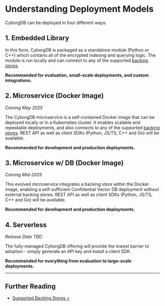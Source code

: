 # Understanding Deployment Models

CyborgDB can be deployed in four different ways:

## 1. Embedded Library

In this form, CyborgDB is packaged as a standalone module (Python or C++) which contains all of the encrypted indexing and querying logic. The module is run locally and can connect to any of the supported [backing stores](./0.2.storage-locations.md).

**Recommended for evaluation, small-scale deployments, and custom integrations.**

## 2. Microservice (Docker Image)

_Coming May 2025_

The CyborgDB microservice is a self-contained Docker image that can be deployed locally or in a Kubernetes cluster. It enables scalable and repeatable deployments, and also connects to any of the supported [backing stores](./0.2.storage-locations.md). REST API as well as client SDKs (Python, JS/TS, C++ and Go) will be available.

**Recommended for development and production deployments.**

## 3. Microservice w/ DB (Docker Image)

_Coming Mid-2025_

This evolved microservice integrates a backing store within the Docker image, enabling a self-sufficient Confidential Vector DB deployment without external backing stores. REST API as well as client SDKs (Python, JS/TS, C++ and Go) will be available.

**Recommended for development and production deployments.**

## 4. Serverless

_Release Date TBD_

The fully-managed CyborgDB offering will provide the lowest barrier to adoption - simply generate an API key and install a client SDK.

**Recommended for everything from evaluation to large-scale deployments.**

---

## Further Reading

- [Supported Backing Stores >](./0.2.storage-locations.md)
